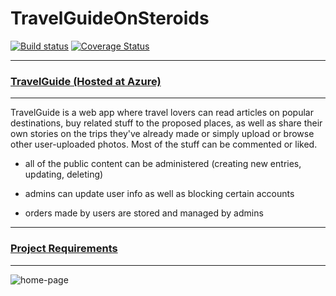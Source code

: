 # TravelGuideOnSteroids

[![Build status](https://ci.appveyor.com/api/projects/status/4y9loihtawv4d1b1?svg=true)](https://ci.appveyor.com/project/dimitar-pechev/travelguideonsteroids) [![Coverage Status](https://coveralls.io/repos/github/dimitar-pechev/TravelGuideOnSteroids/badge.svg?branch=master)](https://coveralls.io/github/dimitar-pechev/TravelGuideOnSteroids?branch=master)

---------------

### [TravelGuide (Hosted at Azure)](http://travelguidemvc.azurewebsites.net/)

---------------

TravelGuide is a web app where travel lovers can read articles on popular destinations, buy related stuff to the proposed places, as well as share their own stories on the trips they've already made or simply upload or browse other user-uploaded photos. Most of the stuff can be commented or liked.

- all of the public content can be administered (creating new entries, updating, deleting)

- admins can update user info as well as blocking certain accounts

- orders made by users are stored and managed by admins

---------------

### [Project Requirements](https://github.com/dimitar-pechev/TravelGuideOnSteroids/blob/master/REQUIREMENTS.md)

---------------

![home-page](https://github.com/dimitar-pechev/TravelGuideOnSteroids/tree/master/TravelGuide/App_Data/cover.png)